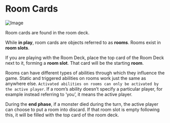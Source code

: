 # Room Cards

![Image](https://foursouls.com/wp-content/uploads/2021/10/RoomCardBack-1024x751.png#93x128)

Room cards are found in the room deck.

While **in play**, room cards are objects referred to as **rooms**. Rooms exist in **room slots**.

If you are playing with the Room Deck, place the top card of the Room Deck next to it, forming a **room slot**. That card will be the starting **room**.

Rooms can have different types of abilities through which they influence the game. Static and triggered abilities on rooms work just the same as anywhere else. `Activated abilities on rooms can only be activated by the active player`. If a room’s ability doesn’t specify a particular player, for example instead referring to ‘you’, it means the active player.

During the **end phase**, if a monster died during the turn, the active player can choose to put a room into discard. If that room slot is empty following this, it will be filled with the top card of the room deck.
